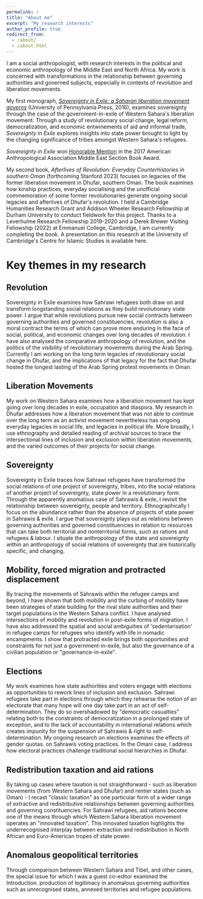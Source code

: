 ```yaml
---
permalink: /
title: "About me"
excerpt: "My research interests"
author_profile: true
redirect_from:
  - /about/
  - /about.html
---
```


I am a social anthropologist, with research interests in the political and economic anthropology of the Middle East and North Africa. My work is concerned with transformations in the relationship between governing authorities and governed subjects, especially in contexts of revolution and liberation movements.

My first monograph, [*Sovereignty in Exile: a Saharan liberation movement governs*](http://www.upenn.edu/pennpress/book/15606.html) (University of Pennsylvania Press, 2016), examines sovereignty through the case of the government-in-exile of Western Sahara's liberation movement. Through a study of revolutionary social change, legal reform, democratization, and economic entwinements of aid and informal trade, *Sovereignty in Exile* explores insights into state power brought to light by the changing significance of tribes amongst Western Sahara's refugees.

*Sovereignty in Exile* won [Honorable Mention](http://mes.americananthro.org/mes-book-award/) in the 2017 American Anthropological Association Middle East Section Book Award.


My second book, *Afterlives of Revolution: Everyday Counterhistories in southern Oman* (forthcoming Stanford 2023) focuses on legacies of the former liberation movement in Dhufar, southern Oman. The book examines how kinship practices, everyday socialising and the unofficial commemoration of some former revolutionaries generate ongoing social legacies and afterlives of Dhufar's revolution. I held a Cambridge Humanities Research Grant and Addison Wheeler Research Fellowship at Durham University to conduct fieldwork for this project. Thanks to a Leverhulme Research Fellowship 2019-2020 and a Derek Brewer Visiting Fellowship (2022) at Emmanuel College, Cambridge, I am currently completing the book. A presentation on this research at the University of Cambridge's Centre for Islamic Studies is available here.




# Key themes in my research
## Revolution
Sovereignty in Exile examines how Sahrawi refugees both draw on and transform longstanding social relations as they build revolutionary state power. I argue that while revolutions pursue new social contracts between governing authorities and governed constituencies, revolution is also a moral contract the terms of which can prove more enduring in the face of social, political, and economic changes over long decades of revolution. I have also analysed the comparative anthropology of revolution, and the politics of the visibility of revolutionary movements during the Arab Spring. Currently I am working on the long term legacies of revolutionary social change in Dhufar, and the implications of that legacy for the fact that Dhufar hosted the longest lasting of the Arab Spring protest movements in Oman.

## Liberation Movements
My work on Western Sahara examines how a liberation movement has kept going over long decades in exile, occupation and diaspora. My research in Dhufar addresses how a liberation movement that was not able to continue over the long term as an activist movement nevertheless has ongoing everyday legacies in social life, and legacies in political life. More broadly, I use ethnography and detailed reading of archival sources to trace the intersectional lines of inclusion and exclusion within liberation movements, and the varied outcomes of their projects for social change.

## Sovereignty
Sovereignty in Exile traces how Sahrawi refugees have transformed the social relations of one project of sovereignty, tribes, into the social relations of another project of sovereignty, state power in a revolutionary form. Through the apparently anomalous case of Sahrawis & exile, I revisit the relationship between sovereignty, people and territory. Ethnographically I focus on the abundance rather than the absence of projects of state power in Sahrawis & exile. I argue that sovereignty plays out as relations between governing authorities and governed constituencies in relation to resources that can take both territorial and nonterritorial forms, such as rations and refugees & labour. I situate the anthropology of the state and sovereignty within an anthropology of social relations of sovereignty that are historically specific, and changing.

## Mobility, forced migration and protracted displacement
By tracing the movements of Sahrawis within the refugee camps and beyond, I have shown that both mobility and the curbing of mobility have been strategies of state building for the rival state authorities and their target populations in the Western Sahara conflict. I have analysed intersections of mobility and revolution in post-exile forms of migration. I have also addressed the spatial and social ambiguities of 'sedentarisation' in refugee camps for refugees who identify with life in nomadic encampments. I show that protracted exile brings both opportunities and constraints for not just a government-in-exile, but also the governance of a civilian population or "governance-in-exile".

## Elections
My work examines how state authorities and voters engage with elections as opportunities to rework lines of inclusion and exclusion. Sahrawi refugees take part in elections through which they rehearse the notion of an electorate that many hope will one day take part in an act of self-determination. They do so overshadowed by "democratic casualties" relating both to the constraints of democratization in a prolonged state of exception, and to the lack of accountability in international relations which creates impunity for the suspension of Sahrawis & right to self-determination. My ongoing research on elections examines the effects of gender quotas. on Sahrawis voting practices. In the Omani case, I address how electoral practices challenge traditional social hierarchies in Dhufar.

## Redistribution taxation and aid rations
By taking up cases where taxation is not straightforward - such as liberation movements (from Western Sahara and Dhufar) and rentier states (such as Oman) - I recast "classic taxation" as one particular form of a wider range of extractive and redistributive relationships between governing authorities and governing constituencies. For Sahrawi refugees, aid rations become one of the means through which Western Sahara liberation movement operates an "innovated taxation". This innovated taxation highlights the underrecognised interplay between extraction and redistribution in North African and Euro-American tropes of state power.

## Anomalous geopolitical territories
Through comparison between Western Sahara and Tibet, and other cases, the special issue for which I was a guest co-editor examined the Introduction. production of legitimacy in anomalous governing authorities such as unrecognised states, annexed territories and refugee populations.
